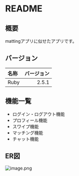 # README

## 概要
mattingアプリに似せたアプリです。


## バージョン

|名称|バージョン|
|:---|---:|
|Ruby|2.5.1|


## 機能一覧
- ログイン・ログアウト機能
- プロフィール機能
- スワイプ機能
- マッチング機能
- チャット機能


## ER図

![image.png](https://qiita-image-store.s3.ap-northeast-1.amazonaws.com/0/305143/78644229-a470-599e-3c09-3e4efe918887.png)
